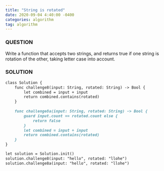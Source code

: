 ```yaml
---
title: "String is rotated"
date: 2020-09-04 4:40:00 -0400
categories: algorithm
tag: algorithm
---
```


### QUESTION
Write a function that accepts two strings, and returns true if one string is rotation of the other, taking letter case into account.

### SOLUTION
```markdown
class Solution {
    func challenge8(input: String, rotated: String) -> Bool {
        let combined = input + input
        return combined.contains(rotated)
    }
    
    func challenge8a(input: String, rotated: String) -> Bool {
        guard input.count == rotated.count else {
            return false
        }
        let combined = input + input
        return combined.contains(rotated)
    }
}

let solution = Solution.init()
solution.challenge8(input: "hello", rotated: "llohe")
solution.challenge8a(input: "hello", rotated: "llohe")
```
